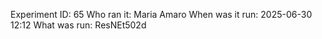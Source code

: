 Experiment ID: 65
Who ran it: Maria Amaro
When was it run: 2025-06-30 12:12
What was run: ResNEt502d
